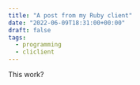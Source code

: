 ```yaml
---
title: "A post from my Ruby client"
date: "2022-06-09T18:31:00+00:00"
draft: false
tags:
  - programming
  - cliclient
---
```


This work?

